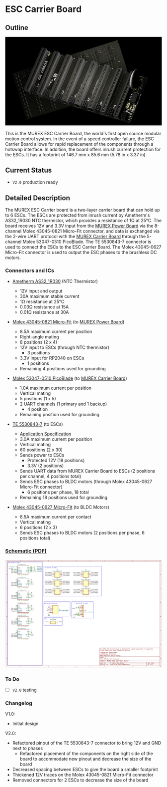 # ESC Carrier Board

## Outline

![Raytraced Render](../../img/esc_carrier_board_v1.0_release.png)

This is the MUREX ESC Carrier Board, the world's first open source modular motion control system. In the event of a speed controller failure, the ESC Carrier Board allows for rapid replacement of the components through a hotswap interface. In addition, the board offers inrush current protection for the ESCs. It has a footprint of 146.7 mm x 85.6 mm (5.78 in x 3.37 in).

## Current Status

- `V2.0` production ready

## Detailed Description

The MUREX ESC Carrier board is a two-layer carrier board that can hold up to 6 ESCs. The ESCs are protected from inrush current by Ametherm's AS32_1R030 NTC thermistor, which provides a resistance of 1Ω at 25°C. The board receives 12V and 3.3V input from the [MUREX Power Board](https://docs.murexrobotics.com/elec/boards/power.html) via the 8-channel Molex 43045-0821 Micro-Fit connector, and data is exchanged via the 2-wire UART protocol with the [MUREX Carrier Board](https://docs.murexrobotics.com/elec/boards/carrier.html) through the 5-channel Molex 53047-0510 PicoBlade. The TE 5530843-7 connector is used to connect the ESCs to the ESC Carrier Board. The Molex 43045-0627 Micro-Fit connector is used to output the ESC phases to the brushless DC motors.

### Connectors and ICs

- [Ametherm AS32_1R030](https://www.ametherm.com/datasheetspdf/AS321R030.pdf) (NTC Thermistor)
    - 12V input and output
    - 30A maximum stable current
    - 1Ω resistance at 25°C
    - 0.03Ω resistance at 15A
    - 0.01Ω resistance at 30A

- [Molex 43045-0821 Micro-Fit](https://www.molex.com/en-us/products/part-detail/430450821?display=pdf) (to [MUREX Power Board](https://docs.murexrobotics.com/elec/boards/power.html))
    - 8.5A maximum current per position
    - Right-angle mating
    - 8 positions (2 x 4)
    - 12V input to ESCs (through NTC thermistor)
        - 3 positions
    - 3.3V input for RP2040 on ESCs
        - 1 positions
    - Remaining 4 positions used for grounding

- [Molex 53047-0510 PicoBlade](https://www.molex.com/en-us/products/part-detail/530470510?display=pdf) (to [MUREX Carrier Board](https://docs.murexrobotics.com/elec/boards/carrier.html))
    - 1.0A maximum current per position
    - Vertical mating
    - 5 positions (1 x 5)
    - 2 UART channels (1 primary and 1 backup)
        - 4 position
    - Remaining position used for grounding

- [TE 5530843-7](https://www.te.com/commerce/DocumentDelivery/DDEController?Action=showdoc&DocId=Catalog+Section%7F1773096_SEC03_CARD_EDGE%7F0210%7Fpdf%7FEnglish%7FENG_CS_1773096_SEC03_CARD_EDGE_0210.pdf%7F5530843-7) (to ESCs)
    - [Application Specification](https://www.te.com/commerce/DocumentDelivery/DDEController?Action=showdoc&DocId=Specification+Or+Standard%7F114-13018%7FC%7Fpdf%7FEnglish%7FENG_SS_114-13018_C.pdf%7F5530843-7)
    - 3.0A maximum current per position
    - Vertical mating
    - 60 positions (2 x 30)
    - Sends power to ESCs
        - Protected 12V (18 positions)
        - 3.3V (2 positions)
    - Sends UART data from MUREX Carrier Board to ESCs (2 positions per channel, 4 positions total)
    - Sends ESC phases to BLDC motors (through Molex 43045-0627 Micro-Fit connector)
        - 6 positions per phase, 18 total
    - Remaining 18 positions used for grounding

- [Molex 43045-0627 Micro-Fit](https://www.molex.com/en-us/products/part-detail/430450627?display=pdf) (to BLDC Motors)
    - 8.5A maximum current per contact
    - Vertical mating
    - 6 positions (2 x 3)
    - Sends ESC phases to BLDC motors (2 positions per phase, 6 positions total)

### [Schematic (PDF)](../pdf/schematics/esc_carrier_v2.0_schematic.pdf)

![Schematic Preview](../../img/esc_carrier_board_schematic_preview.png)

### To Do

- [ ] `V2.0` testing

### Changelog

V1.0:

- Initial design

V2.0:

- Refactored pinout of the TE 5530843-7 connector to bring 12V and GND next to phases
  - Refactored placement of the components on the right side of the board to accommodate new pinout and decrease the size of the board
- Decreased spacing between ESCs to give the board a smaller footprint
- Thickened 12V traces on the Molex 43045-0821 Micro-Fit connector
- Removed connectors for 2 ESCs to decrease the size of the board